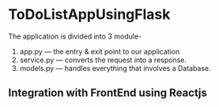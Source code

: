 # ToDoListAppUsingFlask

The application is divided into 3 module-

1. app.py — the entry & exit point to our application
2. service.py — converts the request into a response.
3. models.py — handles everything that involves a Database.

## Integration with FrontEnd using Reactjs



